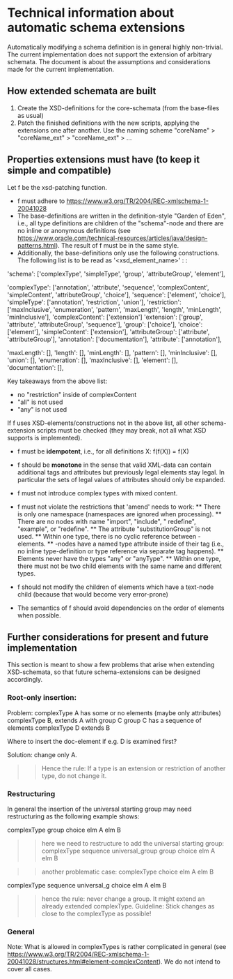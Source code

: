 # Technical information about automatic schema extensions

Automatically modifying a schema definition is in general highly non-trivial.
The current implementation does not support the extension of arbitrary schemata.
The document is about the assumptions and considerations made for the current implementation.

## How extended schemata are built

1. Create the XSD-definitions for the core-schemata (from the base-files as usual)
2. Patch the finished definitions with the new scripts, applying the extensions one
after another. Use the naming scheme "coreName" > "coreName_ext" > "coreName_ext" > ...



## Properties extensions must have (to keep it simple and compatible)
Let f be the xsd-patching function.
* f must adhere to https://www.w3.org/TR/2004/REC-xmlschema-1-20041028
* The base-definitions are written in the definition-style "Garden of Eden",
  i.e., all type definitions are children of the "schema"-node and there are  no inline or anonymous definitions
  (see https://www.oracle.com/technical-resources/articles/java/design-patterns.html).
  The result of f must be in the same style.
* Additionally, the base-definitions only use the following constructions.
The following list is to be read as  '<xsd_element_name>' : <list of xsd_elements used as children>:

'schema': ['complexType', 'simpleType', 'group', 'attributeGroup', 'element'],

'complexType': ['annotation', 'attribute', 'sequence', 'complexContent', 'simpleContent', 'attributeGroup', 'choice'],
'sequence': ['element', 'choice'],
'simpleType': ['annotation', 'restriction', 'union'],
'restriction': ['maxInclusive', 'enumeration', 'pattern', 'maxLength', 'length', 'minLength', 'minInclusive'],
'complexContent': ['extension']
'extension': ['group', 'attribute', 'attributeGroup', 'sequence'],
'group': ['choice'],
'choice': ['element'],
'simpleContent': ['extension'],
'attributeGroup': ['attribute', 'attributeGroup'],
'annotation': ['documentation'],
'attribute': ['annotation'],

'maxLength': [],
'length': [],
'minLength': [],
'pattern': [],
'minInclusive': [],
'union': [],
'enumeration': [],
'maxInclusive': [],
'element': [],
'documentation': [],

Key takeaways from the above list:
* no "restriction" inside of complexContent
* "all" is not used
* "any" is not used

 If f uses XSD-elements/constructions not in the above list, all other schema-extension scripts must be checked (they may break, not all what XSD supports is implemented).

* f must be **idempotent**, i.e., for all definitions X: f(f(X)) = f(X)
* f should be **monotone** in the sense that valid XML-data can contain additional tags and attributes but previously legal elements stay legal.
In particular the sets of legal values of attributes should only be expanded.
* f must not introduce complex types with mixed content.
* f must not violate the restrictions that 'amend' needs to work:
 ** There is only one namespace (namespaces are ignored when processing).
 ** There are no nodes with name "import", "include", " redefine", "example", or "redefine".
 ** The attribute "substitutionGroup" is not used.
 ** Within one type, there is no cyclic reference between <group>-elements.
 ** <element>-nodes have a named type attribute inside of their tag (i.e., no inline type-definition or type reference via separate tag happens).
 ** Elements never have the types "any" or "anyType".
 ** Within one type, there must not be two child elements with the same name and different types.

* f should not modify the children of elements which have a text-node child (because that would become very error-prone)
* The semantics of f should avoid dependencies on the order of elements when possible.


## Further considerations for present and future implementation
This section is meant to show a few problems that arise when extending XSD-schemata,
so that future schema-extensions can be designed accordingly.


### Root-only insertion:
Problem:
complexType A has some or no elements (maybe only attributes)
complexType B, extends A with group C
group C has a sequence of elements
complexType D extends B

Where to insert the doc-element if e.g. D is examined first?

Solution: change only A.
>> Hence the rule: If a type is an extension or restriction of another type, do not change it.


### Restructuring
In general the insertion of the universal starting group may need restructuring as the following
example shows:

complexType
  group
    choice
      elm A
      elm B

>> here we need to restructure to add the universal starting group:
complexType
  sequence
    universal_group
    group
      choice
        elm A
        elm B

>> another problematic case:
complexType
    choice
      elm A
      elm B


complexType
  sequence
    universal_g
    choice
      elm A
      elm B


>> hence the rule: never change a group. It might extend an already extended complexType.
>> Guideline: Stick changes as close to the complexType as possible!


### General
Note: What is allowed in complexTypes is rather complicated in general
(see https://www.w3.org/TR/2004/REC-xmlschema-1-20041028/structures.html#element-complexContent).
We do not intend to cover all cases.
